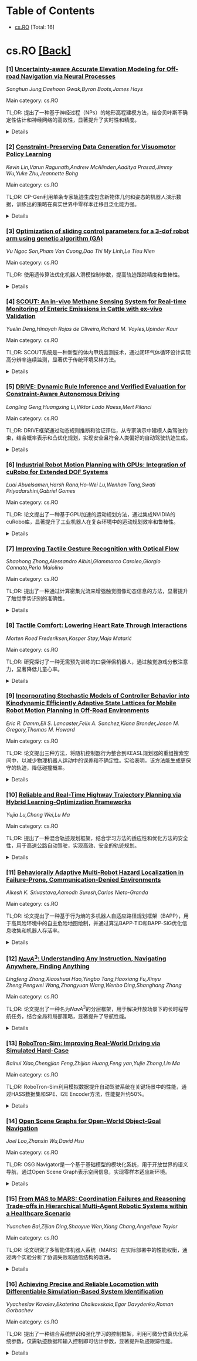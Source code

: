 <div id=toc></div>

# Table of Contents

- [cs.RO](#cs.RO) [Total: 16]


<div id='cs.RO'></div>

# cs.RO [[Back]](#toc)

### [1] [Uncertainty-aware Accurate Elevation Modeling for Off-road Navigation via Neural Processes](https://arxiv.org/abs/2508.03890)
*Sanghun Jung,Daehoon Gwak,Byron Boots,James Hays*

Main category: cs.RO

TL;DR: 提出了一种基于神经过程（NPs）的地形高程建模方法，结合贝叶斯不确定性估计和神经网络的高效性，显著提升了实时性和精度。


<details>
  <summary>Details</summary>
Motivation: 现有方法（如高斯过程和神经网络）无法同时满足实时性、准确性和不确定性量化的需求，限制了越野导航的可靠性和安全性。

Method: 利用LiDAR和相机传感器的语义特征，结合局部球查询注意力机制，降低计算复杂度并提升插值和外推精度。

Result: 在包含复杂几何特征的越野数据集上表现优于基线方法，计算复杂度降低了17%。

Conclusion: 神经过程为复杂越野环境中的地形建模提供了一种高效且表达能力强的解决方案。

Abstract: Terrain elevation modeling for off-road navigation aims to accurately
estimate changes in terrain geometry in real-time and quantify the
corresponding uncertainties. Having precise estimations and uncertainties plays
a crucial role in planning and control algorithms to explore safe and reliable
maneuver strategies. However, existing approaches, such as Gaussian Processes
(GPs) and neural network-based methods, often fail to meet these needs. They
are either unable to perform in real-time due to high computational demands,
underestimating sharp geometry changes, or harming elevation accuracy when
learned with uncertainties. Recently, Neural Processes (NPs) have emerged as a
promising approach that integrates the Bayesian uncertainty estimation of GPs
with the efficiency and flexibility of neural networks. Inspired by NPs, we
propose an effective NP-based method that precisely estimates sharp elevation
changes and quantifies the corresponding predictive uncertainty without losing
elevation accuracy. Our method leverages semantic features from LiDAR and
camera sensors to improve interpolation and extrapolation accuracy in
unobserved regions. Also, we introduce a local ball-query attention mechanism
to effectively reduce the computational complexity of global attention by 17\%
while preserving crucial local and spatial information. We evaluate our method
on off-road datasets having interesting geometric features, collected from
trails, deserts, and hills. Our results demonstrate superior performance over
baselines and showcase the potential of neural processes for effective and
expressive terrain modeling in complex off-road environments.

</details>


### [2] [Constraint-Preserving Data Generation for Visuomotor Policy Learning](https://arxiv.org/abs/2508.03944)
*Kevin Lin,Varun Ragunath,Andrew McAlinden,Aaditya Prasad,Jimmy Wu,Yuke Zhu,Jeannette Bohg*

Main category: cs.RO

TL;DR: CP-Gen利用单条专家轨迹生成包含新物体几何和姿态的机器人演示数据，训练出的策略在真实世界中零样本迁移且泛化能力强。


<details>
  <summary>Details</summary>
Motivation: 大规模演示数据成本高且耗时，CP-Gen旨在通过少量数据生成多样化演示，提升机器人操作的泛化能力。

Method: 将专家轨迹分解为自由空间运动和机器人技能，通过关键点轨迹约束实现几何感知的数据生成，采样变换后优化机器人关节配置。

Result: 在16个仿真任务和4个真实任务中，CP-Gen训练的策略平均成功率达77%，优于基线方法的50%。

Conclusion: CP-Gen通过几何感知的数据生成方法，显著提升了机器人策略的泛化能力和真实世界适应性。

Abstract: Large-scale demonstration data has powered key breakthroughs in robot
manipulation, but collecting that data remains costly and time-consuming. We
present Constraint-Preserving Data Generation (CP-Gen), a method that uses a
single expert trajectory to generate robot demonstrations containing novel
object geometries and poses. These generated demonstrations are used to train
closed-loop visuomotor policies that transfer zero-shot to the real world and
generalize across variations in object geometries and poses. Similar to prior
work using pose variations for data generation, CP-Gen first decomposes expert
demonstrations into free-space motions and robot skills. But unlike those
works, we achieve geometry-aware data generation by formulating robot skills as
keypoint-trajectory constraints: keypoints on the robot or grasped object must
track a reference trajectory defined relative to a task-relevant object. To
generate a new demonstration, CP-Gen samples pose and geometry transforms for
each task-relevant object, then applies these transforms to the object and its
associated keypoints or keypoint trajectories. We optimize robot joint
configurations so that the keypoints on the robot or grasped object track the
transformed keypoint trajectory, and then motion plan a collision-free path to
the first optimized joint configuration. Experiments on 16 simulation tasks and
four real-world tasks, featuring multi-stage, non-prehensile and
tight-tolerance manipulation, show that policies trained using CP-Gen achieve
an average success rate of 77%, outperforming the best baseline that achieves
an average of 50%.

</details>


### [3] [Optimization of sliding control parameters for a 3-dof robot arm using genetic algorithm (GA)](https://arxiv.org/abs/2508.04009)
*Vu Ngoc Son,Pham Van Cuong,Dao Thi My Linh,Le Tieu Nien*

Main category: cs.RO

TL;DR: 使用遗传算法优化机器人滑模控制参数，提高轨迹跟踪精度和鲁棒性。


<details>
  <summary>Details</summary>
Motivation: 在不确定和干扰条件下，滑模控制（SMC）参数的选取对系统性能和鲁棒性至关重要，但难以确定。

Method: 采用遗传算法（GA）寻找最优SMC参数，满足性能需求。

Result: 仿真结果表明，GA-SMC方法比传统SMC和模糊SMC具有更好的跟踪能力和更小的抖动效应。

Conclusion: 遗传算法优化SMC参数是一种高效方法，适用于机器人轨迹跟踪控制。

Abstract: This paper presents a method for optimizing the sliding mode control (SMC)
parameter for a robot manipulator applying a genetic algorithm (GA). The
objective of the SMC is to achieve precise and consistent tracking of the
trajectory of the robot manipulator under uncertain and disturbed conditions.
However, the system effectiveness and robustness depend on the choice of the
SMC parameters, which is a difficult and crucial task. To solve this problem, a
genetic algorithm is used to locate the optimal values of these parameters that
gratify the capability criteria. The proposed method is efficient compared with
the conventional SMC and Fuzzy-SMC. The simulation results show that the
genetic algorithm with SMC can achieve better tracking capability and reduce
the chattering effect.

</details>


### [4] [SCOUT: An in-vivo Methane Sensing System for Real-time Monitoring of Enteric Emissions in Cattle with ex-vivo Validation](https://arxiv.org/abs/2508.04056)
*Yuelin Deng,Hinayah Rojas de Oliveira,Richard M. Voyles,Upinder Kaur*

Main category: cs.RO

TL;DR: SCOUT系统是一种新型的体内甲烷监测技术，通过闭环气体循环设计实现高分辨率连续监测，显著优于传统环境采样方法。


<details>
  <summary>Details</summary>
Motivation: 当前肠道甲烷排放测量方法存在数据保留率低、环境干扰大和时间分辨率不足的问题，限制了畜牧业的可持续发展。

Method: 开发了SCOUT系统，采用闭环气体循环设计，通过高分辨率连续监测瘤胃甲烷浓度，并与传统环境采样系统进行交叉验证。

Result: SCOUT数据保留率达82%，甲烷浓度测量范围比传统方法高100-1000倍，揭示了行为与排放的新关联。

Conclusion: SCOUT系统为基因组选择和精准畜牧管理提供了可靠工具，推动了可持续畜牧业的发展。

Abstract: Accurate measurement of enteric methane emissions remains a critical
bottleneck for advancing livestock sustainability through genetic selection and
precision management. Existing ambient sampling approaches suffer from low data
retention rates, environmental interference, and limited temporal resolution.
We developed SCOUT (Smart Cannula-mounted Optical Unit for Trace-methane), the
first robust in-vivo sensing system enabling continuous, high-resolution
monitoring of ruminal methane concentrations through an innovative closed-loop
gas recirculation design. We conducted comprehensive validation with two
cannulated Simmental heifers under contrasting dietary treatments, with
cross-platform comparison against established ambient sniffer systems. SCOUT
achieved exceptional performance with 82% data retention compared to 17% for
conventional sniffer systems, while capturing methane concentrations 100-1000x
higher than ambient approaches. Cross-platform validation demonstrated strong
scale-dependent correlations, with optimal correlation strength (r = -0.564
$\pm$ 0.007) at biologically relevant 40-minute windows and 100% statistical
significance. High-frequency monitoring revealed novel behavior-emission
coupling, including rapid concentration changes (14.5 $\pm$ 11.3k ppm)
triggered by postural transitions within 15 minutes, insights previously
inaccessible through existing technologies. The SCOUT system represents a
transformative advancement, enabling accurate, continuous emission phenotyping
essential for genomic selection programs and sustainable precision livestock
management. This validation framework establishes new benchmarks for
agricultural sensor performance while generating unprecedented biological
insights into ruminal methane dynamics, contributing essential tools for
sustainable livestock production in climate-conscious agricultural systems.

</details>


### [5] [DRIVE: Dynamic Rule Inference and Verified Evaluation for Constraint-Aware Autonomous Driving](https://arxiv.org/abs/2508.04066)
*Longling Geng,Huangxing Li,Viktor Lado Naess,Mert Pilanci*

Main category: cs.RO

TL;DR: DRIVE框架通过动态规则推断和验证评估，从专家演示中建模人类驾驶约束，结合概率表示和凸优化规划，实现安全且符合人类偏好的自动驾驶轨迹生成。


<details>
  <summary>Details</summary>
Motivation: 自动驾驶需遵守隐含且上下文相关的软约束，但现有方法难以明确表达这些约束。

Method: DRIVE利用指数族似然建模估计状态转移可行性，构建概率化行为规则，并通过凸优化规划生成轨迹。

Result: 实验表明DRIVE在多种驾驶场景中实现0.0%软约束违反率，轨迹更平滑且泛化能力更强。

Conclusion: DRIVE为自动驾驶提供了一种高效、可解释且鲁棒的框架，适用于实际部署。

Abstract: Understanding and adhering to soft constraints is essential for safe and
socially compliant autonomous driving. However, such constraints are often
implicit, context-dependent, and difficult to specify explicitly. In this work,
we present DRIVE, a novel framework for Dynamic Rule Inference and Verified
Evaluation that models and evaluates human-like driving constraints from expert
demonstrations. DRIVE leverages exponential-family likelihood modeling to
estimate the feasibility of state transitions, constructing a probabilistic
representation of soft behavioral rules that vary across driving contexts.
These learned rule distributions are then embedded into a convex
optimization-based planning module, enabling the generation of trajectories
that are not only dynamically feasible but also compliant with inferred human
preferences. Unlike prior approaches that rely on fixed constraint forms or
purely reward-based modeling, DRIVE offers a unified framework that tightly
couples rule inference with trajectory-level decision-making. It supports both
data-driven constraint generalization and principled feasibility verification.
We validate DRIVE on large-scale naturalistic driving datasets, including inD,
highD, and RoundD, and benchmark it against representative inverse constraint
learning and planning baselines. Experimental results show that DRIVE achieves
0.0% soft constraint violation rates, smoother trajectories, and stronger
generalization across diverse driving scenarios. Verified evaluations further
demonstrate the efficiency, explanability, and robustness of the framework for
real-world deployment.

</details>


### [6] [Industrial Robot Motion Planning with GPUs: Integration of cuRobo for Extended DOF Systems](https://arxiv.org/abs/2508.04146)
*Luai Abuelsamen,Harsh Rana,Ho-Wei Lu,Wenhan Tang,Swati Priyadarshini,Gabriel Gomes*

Main category: cs.RO

TL;DR: 论文提出了一种基于GPU加速的运动规划方法，通过集成NVIDIA的cuRobo库，显著提升了工业机器人在复杂环境中的运动规划效率和鲁棒性。


<details>
  <summary>Details</summary>
Motivation: 工业机器人（尤其是多轴系统）在复杂环境中的高效运动规划是一个关键挑战。

Method: 利用NVIDIA的cuRobo库，结合CAD数字孪生和实时并行优化，实现快速轨迹生成和动态避障。

Result: 在配备额外自由度（如第7轴龙门架）的机器人上测试，结果显示规划速度和鲁棒性显著提升。

Conclusion: GPU加速的运动规划管道在现代工业工作流程中具有可扩展和适应性部署的潜力。

Abstract: Efficient motion planning remains a key challenge in industrial robotics,
especially for multi-axis systems operating in complex environments. This paper
addresses that challenge by integrating GPU-accelerated motion planning through
NVIDIA's cuRobo library into Vention's modular automation platform. By
leveraging accurate CAD-based digital twins and real-time parallel
optimization, our system enables rapid trajectory generation and dynamic
collision avoidance for pick-and-place tasks. We demonstrate this capability on
robots equipped with additional degrees of freedom, including a 7th-axis
gantry, and benchmark performance across various scenarios. The results show
significant improvements in planning speed and robustness, highlighting the
potential of GPU-based planning pipelines for scalable, adaptable deployment in
modern industrial workflows.

</details>


### [7] [Improving Tactile Gesture Recognition with Optical Flow](https://arxiv.org/abs/2508.04338)
*Shaohong Zhong,Alessandro Albini,Giammarco Caroleo,Giorgio Cannata,Perla Maiolino*

Main category: cs.RO

TL;DR: 提出了一种通过计算密集光流来增强触觉图像动态信息的方法，显著提升了触觉手势识别的准确性。


<details>
  <summary>Details</summary>
Motivation: 现有触觉手势识别系统仅依赖触觉图像的压力分布信息，难以区分动态相似但静态图像相似的手势。

Method: 在触觉图像中计算密集光流，以突出接触动态信息，作为分类器的额外输入。

Result: 实验表明，使用光流增强触觉图像的分类器在手势识别任务中准确率提升了9%。

Conclusion: 通过引入动态信息，触觉手势识别的准确性得到显著提升，为HRI提供了更可靠的交互方式。

Abstract: Tactile gesture recognition systems play a crucial role in Human-Robot
Interaction (HRI) by enabling intuitive communication between humans and
robots. The literature mainly addresses this problem by applying machine
learning techniques to classify sequences of tactile images encoding the
pressure distribution generated when executing the gestures. However, some
gestures can be hard to differentiate based on the information provided by
tactile images alone. In this paper, we present a simple yet effective way to
improve the accuracy of a gesture recognition classifier. Our approach focuses
solely on processing the tactile images used as input by the classifier. In
particular, we propose to explicitly highlight the dynamics of the contact in
the tactile image by computing the dense optical flow. This additional
information makes it easier to distinguish between gestures that produce
similar tactile images but exhibit different contact dynamics. We validate the
proposed approach in a tactile gesture recognition task, showing that a
classifier trained on tactile images augmented with optical flow information
achieved a 9% improvement in gesture classification accuracy compared to one
trained on standard tactile images.

</details>


### [8] [Tactile Comfort: Lowering Heart Rate Through Interactions](https://arxiv.org/abs/2508.04372)
*Morten Roed Frederiksen,Kasper Støy,Maja Matarić*

Main category: cs.RO

TL;DR: 研究探讨了一种无需预先训练的口袋伴侣机器人，通过触觉游戏分散注意力，显著降低儿童心率。


<details>
  <summary>Details</summary>
Motivation: 现有焦虑管理策略需预先训练，而机器人可提供即时放松效果。

Method: 通过两项研究（14天试点和主研究），测量儿童使用机器人前后的心率变化。

Result: 机器人显著降低心率（p<0.01），显示一致放松效果。

Conclusion: 触觉伴侣机器人有望提升放松技术的治疗效果。

Abstract: Children diagnosed with anxiety disorders are taught a range of strategies to
navigate situations of heightened anxiety. Techniques such as deep breathing
and repetition of mantras are commonly employed, as they are known to be
calming and reduce elevated heart rates. Although these strategies are often
effective, their successful application relies on prior training of the
children for successful use when faced with challenging situations. This paper
investigates a pocket-sized companion robot designed to offer a relaxation
technique requiring no prior training, with a focus on immediate impact on the
user's heart rate. The robot utilizes a tactile game to divert the user's
attention, thereby promoting relaxation. We conducted two studies with children
who were not diagnosed with anxiety: a 14-day pilot study with two children
(age 8) and a main study with 18 children (ages 7-8). Both studies employed a
within-subjects design and focused on measuring heart rate during tactile
interaction with the robot and during non-use. Interacting with the robot was
found to significantly lower the study participants' heart rate (p$<$0.01)
compared to the non-use condition, indicating a consistent calming effect
across all participants. These results suggest that tactile companion robots
have the potential to enhance the therapeutic value of relaxation techniques.

</details>


### [9] [Incorporating Stochastic Models of Controller Behavior into Kinodynamic Efficiently Adaptive State Lattices for Mobile Robot Motion Planning in Off-Road Environments](https://arxiv.org/abs/2508.04384)
*Eric R. Damm,Eli S. Lancaster,Felix A. Sanchez,Kiana Bronder,Jason M. Gregory,Thomas M. Howard*

Main category: cs.RO

TL;DR: 论文提出三种方法，将随机控制器行为整合到KEASL规划器的重组搜索空间中，以减少物理机器人运动中的误差和不确定性。实验表明，该方法能生成更保守的轨迹，降低碰撞概率。


<details>
  <summary>Details</summary>
Motivation: 解决物理机器人运动中因实际物理和控制器不确定性导致的模型误差问题。

Method: 提出三种方法，将随机控制器行为整合到KEASL规划器的重组搜索空间中。

Result: 实验表明，该方法生成的轨迹更保守，碰撞概率降低，但与基线规划相比，规划成功率有所下降。

Conclusion: 整合随机控制器行为能有效减少碰撞概率，但需权衡规划成功率。

Abstract: Mobile robot motion planners rely on theoretical models to predict how the
robot will move through the world. However, when deployed on a physical robot,
these models are subject to errors due to real-world physics and uncertainty in
how the lower-level controller follows the planned trajectory. In this work, we
address this problem by presenting three methods of incorporating stochastic
controller behavior into the recombinant search space of the Kinodynamic
Efficiently Adaptive State Lattice (KEASL) planner. To demonstrate this work,
we analyze the results of experiments performed on a Clearpath Robotics Warthog
Unmanned Ground Vehicle (UGV) in an off-road, unstructured environment using
two different perception algorithms, and performed an ablation study using a
full spectrum of simulated environment map complexities. Analysis of the data
found that incorporating stochastic controller sampling into KEASL leads to
more conservative trajectories that decrease predicted collision likelihood
when compared to KEASL without sampling. When compared to baseline planning
with expanded obstacle footprints, the predicted likelihood of collisions
becomes more comparable, but reduces the planning success rate for baseline
search.

</details>


### [10] [Reliable and Real-Time Highway Trajectory Planning via Hybrid Learning-Optimization Frameworks](https://arxiv.org/abs/2508.04436)
*Yujia Lu,Chong Wei,Lu Ma*

Main category: cs.RO

TL;DR: 提出了一种混合轨迹规划框架，结合学习方法的适应性和优化方法的安全性，用于高速公路自动驾驶，实现高效、安全的轨迹规划。


<details>
  <summary>Details</summary>
Motivation: 高速公路驾驶环境变化快、反应时间有限，碰撞风险高，需要可靠且高效的轨迹规划方法。

Method: 采用双层架构：上层使用图神经网络（GNN）预测人类驾驶行为，下层通过混合整数二次规划（MIQP）进行路径优化，引入线性近似降低计算复杂度。

Result: 在复杂紧急场景中生成平滑、无碰撞轨迹，成功率超过97%，平均规划时间54毫秒，具备实时性。

Conclusion: 该框架有效结合学习与优化方法，显著提升轨迹规划的安全性和效率，适用于实时自动驾驶。

Abstract: Autonomous highway driving presents a high collision risk due to
fast-changing environments and limited reaction time, necessitating reliable
and efficient trajectory planning. This paper proposes a hybrid trajectory
planning framework that integrates the adaptability of learning-based methods
with the formal safety guarantees of optimization-based approaches. The
framework features a two-layer architecture: an upper layer employing a graph
neural network (GNN) trained on real-world highway data to predict human-like
longitudinal velocity profiles, and a lower layer utilizing path optimization
formulated as a mixed-integer quadratic programming (MIQP) problem. The primary
contribution is the lower-layer path optimization model, which introduces a
linear approximation of discretized vehicle geometry to substantially reduce
computational complexity, while enforcing strict spatiotemporal non-overlapping
constraints to formally guarantee collision avoidance throughout the planning
horizon. Experimental results demonstrate that the planner generates highly
smooth, collision-free trajectories in complex real-world emergency scenarios,
achieving success rates exceeding 97% with average planning times of 54 ms,
thereby confirming real-time capability.

</details>


### [11] [Behaviorally Adaptive Multi-Robot Hazard Localization in Failure-Prone, Communication-Denied Environments](https://arxiv.org/abs/2508.04537)
*Alkesh K. Srivastava,Aamodh Suresh,Carlos Nieto-Granda*

Main category: cs.RO

TL;DR: 论文提出了一种基于行为熵的多机器人自适应路径规划框架（BAPP），用于高风险环境中的自主危险地图绘制，并通过算法BAPP-TID和BAPP-SIG优化信息收集和机器人存活率。


<details>
  <summary>Details</summary>
Motivation: 解决高风险、易故障、通信受限环境中多机器人自主探索和地图绘制的挑战，如灾后区域或行星表面。

Method: 提出了基于行为熵（BE）的自适应路径规划框架（BAPP），包含BAPP-TID（智能触发高保真机器人）和BAPP-SIG（高风险下安全部署）两种算法。

Result: BAPP框架在单机器人和多机器人模拟中优于基于香农熵和随机策略的方法，BAPP-TID加速熵减，BAPP-SIG提高存活率且信息损失最小。

Conclusion: 行为自适应规划在复杂高风险环境中具有显著优势，通过空间分区和角色异构实现多机器人高效扩展。

Abstract: We address the challenge of multi-robot autonomous hazard mapping in
high-risk, failure-prone, communication-denied environments such as
post-disaster zones, underground mines, caves, and planetary surfaces. In these
missions, robots must explore and map hazards while minimizing the risk of
failure due to environmental threats or hardware limitations. We introduce a
behavior-adaptive, information-theoretic planning framework for multi-robot
teams grounded in the concept of Behavioral Entropy (BE), that generalizes
Shannon entropy (SE) to capture diverse human-like uncertainty evaluations.
Building on this formulation, we propose the Behavior-Adaptive Path Planning
(BAPP) framework, which modulates information gathering strategies via a
tunable risk-sensitivity parameter, and present two planning algorithms:
BAPP-TID for intelligent triggering of high-fidelity robots, and BAPP-SIG for
safe deployment under high risk. We provide theoretical insights on the
informativeness of the proposed BAPP framework and validate its effectiveness
through both single-robot and multi-robot simulations. Our results show that
the BAPP stack consistently outperforms Shannon-based and random strategies:
BAPP-TID accelerates entropy reduction, while BAPP-SIG improves robot
survivability with minimal loss in information gain. In multi-agent
deployments, BAPP scales effectively through spatial partitioning, mobile base
relocation, and role-aware heterogeneity. These findings underscore the value
of behavior-adaptive planning for robust, risk-sensitive exploration in
complex, failure-prone environments.

</details>


### [12] [$NavA^3$: Understanding Any Instruction, Navigating Anywhere, Finding Anything](https://arxiv.org/abs/2508.04598)
*Lingfeng Zhang,Xiaoshuai Hao,Yingbo Tang,Haoxiang Fu,Xinyu Zheng,Pengwei Wang,Zhongyuan Wang,Wenbo Ding,Shanghang Zhang*

Main category: cs.RO

TL;DR: 论文提出了一种名为$NavA^3$的分层框架，用于解决开放场景下的长时程导航任务，结合全局和局部策略，显著提升了导航性能。


<details>
  <summary>Details</summary>
Motivation: 现有导航任务局限于预定义对象或指令跟随，无法满足真实场景中复杂开放需求，因此需要一种能理解高级指令并具备开放词汇定位能力的方法。

Method: 采用分层框架，全局策略利用Reasoning-VLM解析指令并结合3D场景视图，局部策略通过NaviAfford模型（PointingVLM）实现开放词汇定位和空间感知。

Result: 实验表明$NavA^3$在导航性能上达到SOTA，并能成功完成不同机器人平台的长时程导航任务。

Conclusion: $NavA^3$为通用导航提供了新方向，数据集和代码将公开。

Abstract: Embodied navigation is a fundamental capability of embodied intelligence,
enabling robots to move and interact within physical environments. However,
existing navigation tasks primarily focus on predefined object navigation or
instruction following, which significantly differs from human needs in
real-world scenarios involving complex, open-ended scenes. To bridge this gap,
we introduce a challenging long-horizon navigation task that requires
understanding high-level human instructions and performing spatial-aware object
navigation in real-world environments. Existing embodied navigation methods
struggle with such tasks due to their limitations in comprehending high-level
human instructions and localizing objects with an open vocabulary. In this
paper, we propose $NavA^3$, a hierarchical framework divided into two stages:
global and local policies. In the global policy, we leverage the reasoning
capabilities of Reasoning-VLM to parse high-level human instructions and
integrate them with global 3D scene views. This allows us to reason and
navigate to regions most likely to contain the goal object. In the local
policy, we have collected a dataset of 1.0 million samples of spatial-aware
object affordances to train the NaviAfford model (PointingVLM), which provides
robust open-vocabulary object localization and spatial awareness for precise
goal identification and navigation in complex environments. Extensive
experiments demonstrate that $NavA^3$ achieves SOTA results in navigation
performance and can successfully complete longhorizon navigation tasks across
different robot embodiments in real-world settings, paving the way for
universal embodied navigation. The dataset and code will be made available.
Project website: https://NavigationA3.github.io/.

</details>


### [13] [RoboTron-Sim: Improving Real-World Driving via Simulated Hard-Case](https://arxiv.org/abs/2508.04642)
*Baihui Xiao,Chengjian Feng,Zhijian Huang,Feng yan,Yujie Zhong,Lin Ma*

Main category: cs.RO

TL;DR: RoboTron-Sim利用模拟数据提升自动驾驶系统在关键场景中的性能，通过HASS数据集和SPE、I2E Encoder方法，性能提升约50%。


<details>
  <summary>Details</summary>
Motivation: 解决现实中罕见高风险场景数据不足的问题，提升自动驾驶系统在关键情况下的表现。

Method: 开发HASS模拟数据集，引入SPE和I2E Encoder方法，利用多模态大语言模型学习驾驶技能。

Result: 在nuScenes上实验显示性能提升约50%，达到实时开环规划的最优结果。

Conclusion: RoboTron-Sim能有效管理罕见高风险驾驶场景，提升自动驾驶系统的鲁棒性。

Abstract: Collecting real-world data for rare high-risk scenarios, long-tailed driving
events, and complex interactions remains challenging, leading to poor
performance of existing autonomous driving systems in these critical
situations. In this paper, we propose RoboTron-Sim that improves real-world
driving in critical situations by utilizing simulated hard cases. First, we
develop a simulated dataset called Hard-case Augmented Synthetic Scenarios
(HASS), which covers 13 high-risk edge-case categories, as well as balanced
environmental conditions such as day/night and sunny/rainy. Second, we
introduce Scenario-aware Prompt Engineering (SPE) and an Image-to-Ego Encoder
(I2E Encoder) to enable multimodal large language models to effectively learn
real-world challenging driving skills from HASS, via adapting to environmental
deviations and hardware differences between real-world and simulated scenarios.
Extensive experiments on nuScenes show that RoboTron-Sim improves driving
performance in challenging scenarios by around 50%, achieving state-of-the-art
results in real-world open-loop planning. Qualitative results further
demonstrate the effectiveness of RoboTron-Sim in better managing rare high-risk
driving scenarios. Project page: https://stars79689.github.io/RoboTron-Sim/

</details>


### [14] [Open Scene Graphs for Open-World Object-Goal Navigation](https://arxiv.org/abs/2508.04678)
*Joel Loo,Zhanxin Wu,David Hsu*

Main category: cs.RO

TL;DR: OSG Navigator是一个基于基础模型的模块化系统，用于开放世界的语义导航，通过Open Scene Graph表示空间信息，实现零样本适应新环境。


<details>
  <summary>Details</summary>
Motivation: 解决开放世界语义导航的挑战，如在新环境中根据自然语言搜索目标物体。

Method: 使用Open Scene Graph作为空间记忆，通过OSG模式层次化组织空间信息，自动生成环境模板。

Result: 在仿真和真实世界实验中，OSG Navigator在ObjectNav基准测试中表现优异，并能零样本适应多样化目标、环境和机器人。

Conclusion: OSG Navigator通过基础模型和Open Scene Graph实现了高效的开放世界语义导航，具有广泛适用性。

Abstract: How can we build general-purpose robot systems for open-world semantic
navigation, e.g., searching a novel environment for a target object specified
in natural language? To tackle this challenge, we introduce OSG Navigator, a
modular system composed of foundation models, for open-world Object-Goal
Navigation (ObjectNav). Foundation models provide enormous semantic knowledge
about the world, but struggle to organise and maintain spatial information
effectively at scale. Key to OSG Navigator is the Open Scene Graph
representation, which acts as spatial memory for OSG Navigator. It organises
spatial information hierarchically using OSG schemas, which are templates, each
describing the common structure of a class of environments. OSG schemas can be
automatically generated from simple semantic labels of a given environment,
e.g., "home" or "supermarket". They enable OSG Navigator to adapt zero-shot to
new environment types. We conducted experiments using both Fetch and Spot
robots in simulation and in the real world, showing that OSG Navigator achieves
state-of-the-art performance on ObjectNav benchmarks and generalises zero-shot
over diverse goals, environments, and robot embodiments.

</details>


### [15] [From MAS to MARS: Coordination Failures and Reasoning Trade-offs in Hierarchical Multi-Agent Robotic Systems within a Healthcare Scenario](https://arxiv.org/abs/2508.04691)
*Yuanchen Bai,Zijian Ding,Shaoyue Wen,Xiang Chang,Angelique Taylor*

Main category: cs.RO

TL;DR: 论文研究了多智能体机器人系统（MARS）在实际部署中的性能权衡，通过两个实验分析了协调失败和通信结构的改进。


<details>
  <summary>Details</summary>
Motivation: 尽管存在先进的多智能体框架，但其在机器人上的实际应用有限，阻碍了MARS研究的进展。

Method: 通过两个实验（使用CrewAI和AutoGen）在模拟医疗场景中分析协调失败和改进通信结构。

Result: 研究发现协调失败（如工具访问违规）无法仅通过上下文知识解决，并强调了自主性与稳定性之间的权衡。

Conclusion: 强调了边缘案例测试的重要性，以提高未来实际部署中的系统可靠性和安全性。

Abstract: Multi-agent robotic systems (MARS) build upon multi-agent systems by
integrating physical and task-related constraints, increasing the complexity of
action execution and agent coordination. However, despite the availability of
advanced multi-agent frameworks, their real-world deployment on robots remains
limited, hindering the advancement of MARS research in practice. To bridge this
gap, we conducted two studies to investigate performance trade-offs of
hierarchical multi-agent frameworks in a simulated real-world multi-robot
healthcare scenario. In Study 1, using CrewAI, we iteratively refine the
system's knowledge base, to systematically identify and categorize coordination
failures (e.g., tool access violations, lack of timely handling of failure
reports) not resolvable by providing contextual knowledge alone. In Study 2,
using AutoGen, we evaluate a redesigned bidirectional communication structure
and further measure the trade-offs between reasoning and non-reasoning models
operating within the same robotic team setting. Drawing from our empirical
findings, we emphasize the tension between autonomy and stability and the
importance of edge-case testing to improve system reliability and safety for
future real-world deployment. Supplementary materials, including codes, task
agent setup, trace outputs, and annotated examples of coordination failures and
reasoning behaviors, are available at:
https://byc-sophie.github.io/mas-to-mars/.

</details>


### [16] [Achieving Precise and Reliable Locomotion with Differentiable Simulation-Based System Identification](https://arxiv.org/abs/2508.04696)
*Vyacheslav Kovalev,Ekaterina Chaikovskaia,Egor Davydenko,Roman Gorbachev*

Main category: cs.RO

TL;DR: 提出了一种结合系统辨识和强化学习的控制框架，利用可微分仿真优化系统参数，仅需轨迹数据和输入控制即可估计参数，显著提升轨迹跟踪性能。


<details>
  <summary>Details</summary>
Motivation: 双足行走中轨迹漂移问题严重，传统方法依赖扭矩测量，限制了灵活性和扩展性。

Method: 使用可微分仿真器MuJoCo-XLA，仅需轨迹数据和控制输入优化系统参数，支持质量和惯性等物理特性，并通过神经网络处理复杂非线性行为。

Result: 实验表明，该框架显著改善了轨迹跟踪性能。

Conclusion: 该框架为双足行走提供了灵活且可扩展的系统辨识方法，适用于强化学习和模型控制。

Abstract: Accurate system identification is crucial for reducing trajectory drift in
bipedal locomotion, particularly in reinforcement learning and model-based
control. In this paper, we present a novel control framework that integrates
system identification into the reinforcement learning training loop using
differentiable simulation. Unlike traditional approaches that rely on direct
torque measurements, our method estimates system parameters using only
trajectory data (positions, velocities) and control inputs. We leverage the
differentiable simulator MuJoCo-XLA to optimize system parameters, ensuring
that simulated robot behavior closely aligns with real-world motion. This
framework enables scalable and flexible parameter optimization. Accurate system
identification is crucial for reducing trajectory drift in bipedal locomotion,
particularly in reinforcement learning and model-based control. In this paper,
we present a novel control framework that integrates system identification into
the reinforcement learning training loop using differentiable simulation.
Unlike traditional approaches that rely on direct torque measurements, our
method estimates system parameters using only trajectory data (positions,
velocities) and control inputs. We leverage the differentiable simulator
MuJoCo-XLA to optimize system parameters, ensuring that simulated robot
behavior closely aligns with real-world motion. This framework enables scalable
and flexible parameter optimization. It supports fundamental physical
properties such as mass and inertia. Additionally, it handles complex system
nonlinear behaviors, including advanced friction models, through neural network
approximations. Experimental results show that our framework significantly
improves trajectory following.

</details>
